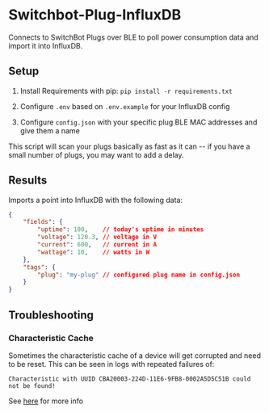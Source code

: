 # Switchbot-Plug-InfluxDB
Connects to SwitchBot Plugs over BLE to poll power consumption data and import it into InfluxDB.

## Setup

1. Install Requirements with pip: `pip install -r requirements.txt`

2. Configure `.env` based on `.env.example` for your InfluxDB config

3. Configure `config.json` with your specific plug BLE MAC addresses and give them a name

This script will scan your plugs basically as fast as it can -- if you have a small number of plugs, you may want to add a delay.

## Results

Imports a point into InfluxDB with the following data:

```json
{
    "fields": {
        "uptime": 100,    // today's uptime in minutes
        "voltage": 120.3, // voltage in V
        "current": 600,   // current in A
        "wattage": 10,    // watts in W
    },
    "tags": {
        "plug": "my-plug" // configured plug name in config.json
    }
}
```

## Troubleshooting
### Characteristic Cache
Sometimes the characteristic cache of a device will get corrupted and need to be reset. This can be seen in logs with repeated failures of:
```
Characteristic with UUID CBA20003-224D-11E6-9FB8-0002A5D5C51B could not be found!
```
See [here](https://bleak.readthedocs.io/en/latest/troubleshooting.html#id2) for more info
